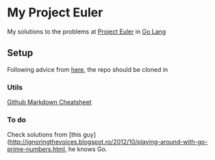 # My Project Euler

My solutions to the problems at [Project Euler](http://projecteuler.net/) in [Go Lang](http://golang.org/)

## Setup

Following advice from [here](http://stackoverflow.com/a/10142340), the repo should be cloned in 

### Utils

[Github Markdown Cheatsheet](https://github.com/adam-p/markdown-here/wiki/Markdown-Cheatsheet)

### To do

Check solutions from [this guy](http://ignoringthevoices.blogspot.ro/2012/10/playing-around-with-go-prime-numbers.html, he knows Go.